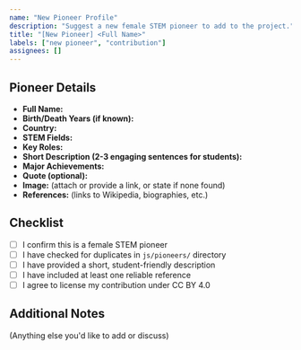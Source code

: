 ```yaml
---
name: "New Pioneer Profile"
description: "Suggest a new female STEM pioneer to add to the project."
title: "[New Pioneer] <Full Name>"
labels: ["new pioneer", "contribution"]
assignees: []
---
```


## Pioneer Details

- **Full Name:**
- **Birth/Death Years (if known):**
- **Country:**
- **STEM Fields:**
- **Key Roles:**
- **Short Description (2-3 engaging sentences for students):**
- **Major Achievements:**
- **Quote (optional):**
- **Image:** (attach or provide a link, or state if none found)
- **References:** (links to Wikipedia, biographies, etc.)

## Checklist
- [ ] I confirm this is a female STEM pioneer
- [ ] I have checked for duplicates in `js/pioneers/` directory
- [ ] I have provided a short, student-friendly description
- [ ] I have included at least one reliable reference
- [ ] I agree to license my contribution under CC BY 4.0

## Additional Notes
(Anything else you'd like to add or discuss) 